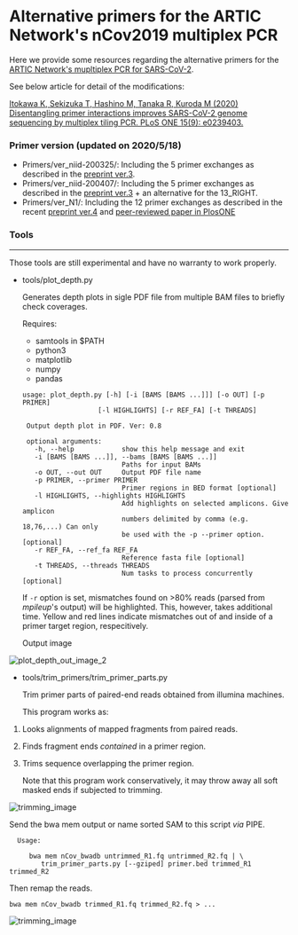 # Alternative primers for the ARTIC Network's nCov2019 multiplex PCR


Here we provide some resources regarding the alternative primers for the [ARTIC Network's mupltiplex PCR for SARS-CoV-2](https://github.com/artic-network/artic-ncov2019).

See below article for detail of the modifications:

[Itokawa K, Sekizuka T, Hashino M, Tanaka R, Kuroda M (2020) Disentangling primer interactions improves SARS-CoV-2 genome sequencing by multiplex tiling PCR. PLoS ONE 15(9): e0239403.](https://journals.plos.org/plosone/article?id=10.1371/journal.pone.0239403)

### Primer version (updated on 2020/5/18)
- Primers/ver_niid-200325/: Including the 5 primer exchanges as described in the [preprint ver.3](https://www.biorxiv.org/content/10.1101/2020.03.10.985150v3).
- Primers/ver_niid-200407/: Including the 5 primer exchanges as described in the [preprint ver.3](https://www.biorxiv.org/content/10.1101/2020.03.10.985150v3) + an alternative for the 13_RIGHT.
- Primers/ver_N1/: Including the 12 primer exchanges as described in the recent [preprint ver.4](https://www.biorxiv.org/content/10.1101/2020.03.10.985150v4.full.pdf) and [peer-reviewed paper in PlosONE](https://journals.plos.org/plosone/article?id=10.1371/journal.pone.0239403)


### Tools
-------
 Those tools are still experimental and have no warranty to work properly.

- tools/plot_depth.py

   Generates depth plots in sigle PDF file from multiple BAM files to briefly check coverages.

   Requires:

     - samtools in $PATH
     - python3
     - matplotlib
     - numpy
     - pandas

  ```
  usage: plot_depth.py [-h] [-i [BAMS [BAMS ...]]] [-o OUT] [-p PRIMER]
                     [-l HIGHLIGHTS] [-r REF_FA] [-t THREADS]

   Output depth plot in PDF. Ver: 0.8

   optional arguments:
     -h, --help            show this help message and exit
     -i [BAMS [BAMS ...]], --bams [BAMS [BAMS ...]]
                           Paths for input BAMs
     -o OUT, --out OUT     Output PDF file name
     -p PRIMER, --primer PRIMER
                           Primer regions in BED format [optional]
     -l HIGHLIGHTS, --highlights HIGHLIGHTS
                           Add highlights on selected amplicons. Give amplicon
                           numbers delimited by comma (e.g. 18,76,...) Can only
                           be used with the -p --primer option. [optional]
     -r REF_FA, --ref_fa REF_FA
                           Reference fasta file [optional]
     -t THREADS, --threads THREADS
                           Num tasks to process concurrently [optional]
  ```
    If `-r` option is set, mismatches found on >80% reads (parsed from *mpileup*'s output) will be highlighted. This, however, takes additional time. Yellow and red lines indicate mismatches out of and inside of a primer target region, respecitively.

    Output image

![plot_depth_out_image_2](https://user-images.githubusercontent.com/38896687/78553244-e8142e00-7843-11ea-8c40-e27a0f2066a6.png)

- tools/trim_primers/trim_primer_parts.py

    Trim primer parts of paired-end reads obtained from illumina machines.

    This program works as:

 1. Looks alignments of mapped fragments from paired reads.
 1. Finds fragment ends *contained* in a primer region.
 1. Trims sequence overlapping the primer region.

    Note that this program work conservatively, it may throw away all soft masked ends if subjected to trimming.

![trimming_image](https://user-images.githubusercontent.com/38896687/78016726-2a41f900-7386-11ea-8dfd-a3960ee3283f.PNG)

 Send the bwa mem output or name sorted SAM to this script *via* PIPE.
 ```
   Usage:

      bwa mem nCov_bwadb untrimmed_R1.fq untrimmed_R2.fq | \
         trim_primer_parts.py [--gziped] primer.bed trimmed_R1 trimmed_R2
  ```

  Then remap the reads.
  ```
  bwa mem nCov_bwadb trimmed_R1.fq trimmed_R2.fq > ...

  ```

![trimming_image](https://user-images.githubusercontent.com/38896687/77902160-b89d7880-72bb-11ea-9ef6-9beaa33310bb.png)
